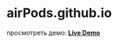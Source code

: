 # airPods.github.io

просмотреть демо:
**[Live Demo](https://beast1309.github.io/airPods.github.io/)**
